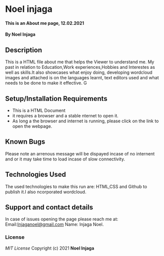 # Noel injaga
#### This is an About me page, 12.02.2021
#### By **Noel Injaga**
## Description
This is a HTML file about me that helps the Viewer to understand me. My past in relation to Education,Work experiences,Hobbies and Interestes as well as skills.It also showcases what  enjoy doing, developing wordcloud images and attached is on the languages learnt, text editors used and what needs to be done to make it effective. G 
## Setup/Installation Requirements
* This is a HTML Document
* it requires a browser and a stable nternet to open it.
* As long a the browser and internet is running, please click on the link to open the webpage.

## Known Bugs
Please note an arrenous message will be dispayed incase of no internent and or it may take time to load incase of slow connectivity.
## Technologies Used
The used technologies to make this run are: HTML,CSS and Github to publish it.I also ncorporated wordcloud.
## Support and contact details
In case of issues opening the page please reach me at:
Email:Injaganoel@gmail.com
Name: Injaga Noel.
### License
*MIT License*
Copyright (c) 2021 **Noel Injaga**
